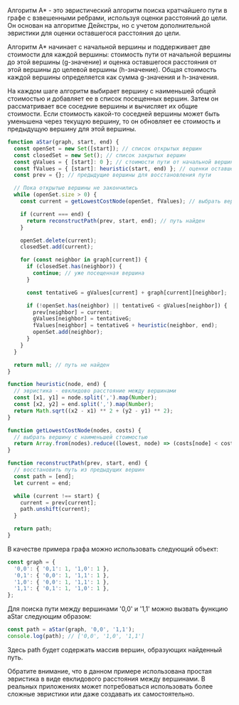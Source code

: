 Алгоритм A* - это эвристический алгоритм поиска кратчайшего пути в графе с взвешенными ребрами, используя оценки расстояний до цели. Он основан на алгоритме Дейкстры, но с учетом дополнительной эвристики для оценки оставшегося расстояния до цели.

Алгоритм A* начинает с начальной вершины и поддерживает две стоимости для каждой вершины: стоимость пути от начальной вершины до этой вершины (g-значение) и оценка оставшегося расстояния от этой вершины до целевой вершины (h-значение). Общая стоимость каждой вершины определяется как сумма g-значения и h-значения.

На каждом шаге алгоритм выбирает вершину с наименьшей общей стоимостью и добавляет ее в список посещенных вершин. Затем он рассматривает все соседние вершины и вычисляет их общие стоимости. Если стоимость какой-то соседней вершины может быть уменьшена через текущую вершину, то он обновляет ее стоимость и предыдущую вершину для этой вершины.

```javascript
function aStar(graph, start, end) {
  const openSet = new Set([start]); // список открытых вершин
  const closedSet = new Set(); // список закрытых вершин
  const gValues = { [start]: 0 }; // стоимости пути от начальной вершины
  const fValues = { [start]: heuristic(start, end) }; // оценки оставшегося расстояния до цели
  const prev = {}; // предыдущие вершины для восстановления пути

  // Пока открытые вершины не закончились
  while (openSet.size > 0) {
    const current = getLowestCostNode(openSet, fValues); // выбрать вершину с наименьшей стоимостью

    if (current === end) {
      return reconstructPath(prev, start, end); // путь найден
    }

    openSet.delete(current);
    closedSet.add(current);

    for (const neighbor in graph[current]) {
      if (closedSet.has(neighbor)) {
        continue; // уже посещенная вершина
      }

      const tentativeG = gValues[current] + graph[current][neighbor];

      if (!openSet.has(neighbor) || tentativeG < gValues[neighbor]) {
        prev[neighbor] = current;
        gValues[neighbor] = tentativeG;
        fValues[neighbor] = tentativeG + heuristic(neighbor, end);
        openSet.add(neighbor);
      }
    }
  }

  return null; // путь не найден
}

function heuristic(node, end) {
  // эвристика - евклидово расстояние между вершинами
  const [x1, y1] = node.split(',').map(Number);
  const [x2, y2] = end.split(',').map(Number);
  return Math.sqrt((x2 - x1) ** 2 + (y2 - y1) ** 2);
}

function getLowestCostNode(nodes, costs) {
  // выбрать вершину с наименьшей стоимостью
  return Array.from(nodes).reduce((lowest, node) => (costs[node] < costs[lowest] ? node : lowest));
}

function reconstructPath(prev, start, end) {
  // восстановить путь из предыдущих вершин
  const path = [end];
  let current = end;

  while (current !== start) {
    current = prev[current];
    path.unshift(current);
  }

  return path;
}
```

В качестве примера графа можно использовать следующий объект:

```javascript
const graph = {
  '0,0': { '0,1': 1, '1,0': 1 },
  '0,1': { '0,0': 1, '1,1': 1 },
  '1,0': { '0,0': 1, '1,1': 1 },
  '1,1': { '0,1': 1, '1,0': 1 },
};
```

Для поиска пути между вершинами '0,0' и '1,1' можно вызвать функцию aStar следующим образом:

```javascript
const path = aStar(graph, '0,0', '1,1');
console.log(path); // ['0,0', '1,0', '1,1']
```

Здесь path будет содержать массив вершин, образующих найденный путь.

Обратите внимание, что в данном примере использована простая эвристика в виде евклидового расстояния между вершинами. В реальных приложениях может потребоваться использовать более сложные эвристики или даже создавать их самостоятельно.

